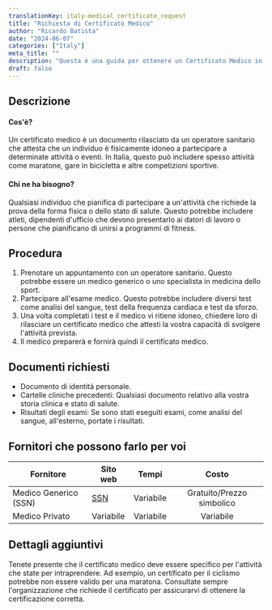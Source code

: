 ```yaml
---
translationKey: italy-medical_certificate_request
title: "Richiesta di Certificato Medico"
author: "Ricardo Batista"
date: "2024-06-07"
categories: ["Italy"]
meta_title: ""
description: "Questa è una guida per ottenere un Certificato Medico in Italia, spesso richiesto per partecipare ad attività sportive come maratone o eventi di ciclismo."
draft: false
---
```


## Descrizione
#### Cos'è?
Un certificato medico è un documento rilasciato da un operatore sanitario che attesta che un individuo è fisicamente idoneo a partecipare a determinate attività o eventi. In Italia, questo può includere spesso attività come maratone, gare in bicicletta e altre competizioni sportive.

#### Chi ne ha bisogno?
Qualsiasi individuo che pianifica di partecipare a un'attività che richiede la prova della forma fisica o dello stato di salute. Questo potrebbe includere atleti, dipendenti d'ufficio che devono presentarlo ai datori di lavoro o persone che pianificano di unirsi a programmi di fitness.

## Procedura
1. Prenotare un appuntamento con un operatore sanitario. Questo potrebbe essere un medico generico o uno specialista in medicina dello sport.
2. Partecipare all'esame medico. Questo potrebbe includere diversi test come analisi del sangue, test della frequenza cardiaca e test da sforzo.
3. Una volta completati i test e il medico vi ritiene idoneo, chiedere loro di rilasciare un certificato medico che attesti la vostra capacità di svolgere l'attività prevista.
4. Il medico preparerà e fornirà quindi il certificato medico.

## Documenti richiesti
- Documento di identità personale.
- Cartelle cliniche precedenti: Qualsiasi documento relativo alla vostra storia clinica e stato di salute.
- Risultati degli esami: Se sono stati eseguiti esami, come analisi del sangue, all'esterno, portate i risultati.

## Fornitori che possono farlo per voi

| Fornitore        |     Sito web     |     Tempi    |       Costo      |
| --------------- | --------------- |  :-------------: | :-------------: |
| Medico Generico (SSN) |  [SSN](https://www.sanita.gov.it/)        |      Variabile      |        Gratuito/Prezzo simbolico       |
| Medico Privato      |  Variabile       |      Variabile      |        Variabile       |

## Dettagli aggiuntivi
Tenete presente che il certificato medico deve essere specifico per l'attività che state per intraprendere. Ad esempio, un certificato per il ciclismo potrebbe non essere valido per una maratona. Consultate sempre l'organizzazione che richiede il certificato per assicurarvi di ottenere la certificazione corretta.